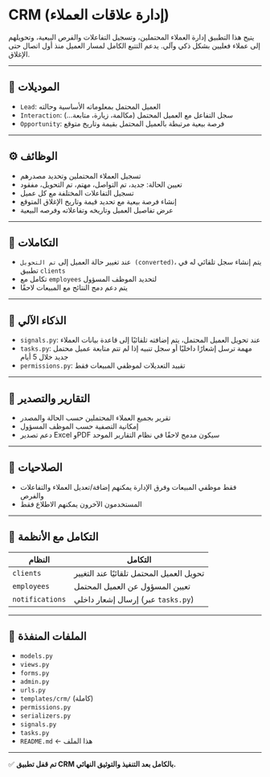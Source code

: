 # CRM (إدارة علاقات العملاء)

يتيح هذا التطبيق إدارة العملاء المحتملين، وتسجيل التفاعلات والفرص البيعية، وتحويلهم إلى عملاء فعليين بشكل ذكي وآلي. يدعم التتبع الكامل لمسار العميل منذ أول اتصال حتى الإغلاق.

---

## 🧩 الموديلات

- `Lead`: العميل المحتمل بمعلوماته الأساسية وحالته
- `Interaction`: سجل التفاعل مع العميل المحتمل (مكالمة، زيارة، متابعة...)
- `Opportunity`: فرصة بيعية مرتبطة بالعميل المحتمل بقيمة وتاريخ متوقع

---

## ⚙️ الوظائف

- تسجيل العملاء المحتملين وتحديد مصدرهم
- تعيين الحالة: جديد، تم التواصل، مهتم، تم التحويل، مفقود
- تسجيل التفاعلات المختلفة مع كل عميل
- إنشاء فرصة بيعية مع تحديد قيمة وتاريخ الإغلاق المتوقع
- عرض تفاصيل العميل وتاريخه وتفاعلاته وفرصه البيعية

---

## 🔄 التكاملات

- عند تغيير حالة العميل إلى `تم التحويل (converted)`، يتم إنشاء سجل تلقائي له في تطبيق `clients`
- تكامل مع `employees` لتحديد الموظف المسؤول
- يتم دعم دمج النتائج مع المبيعات لاحقًا

---

## 🧠 الذكاء الآلي

- `signals.py`: عند تحويل العميل المحتمل، يتم إضافته تلقائيًا إلى قاعدة بيانات العملاء
- `tasks.py`: مهمة ترسل إشعارًا داخليًا أو سجل تنبيه إذا لم تتم متابعة عميل محتمل جديد خلال 5 أيام
- `permissions.py`: تقييد التعديلات لموظفي المبيعات فقط

---

## 🧾 التقارير والتصدير

- تقرير بجميع العملاء المحتملين حسب الحالة والمصدر
- إمكانية التصفية حسب الموظف المسؤول
- دعم تصدير Excel وPDF سيكون مدمج لاحقًا في نظام التقارير الموحد

---

## 🔐 الصلاحيات

- فقط موظفي المبيعات وفرق الإدارة يمكنهم إضافة/تعديل العملاء والتفاعلات والفرص
- المستخدمون الآخرون يمكنهم الاطلاع فقط

---

## 🧪 التكامل مع الأنظمة

| النظام            | التكامل                                  |
|-------------------|-------------------------------------------|
| `clients`         | تحويل العميل المحتمل تلقائيًا عند التغيير |
| `employees`       | تعيين المسؤول عن العميل المحتمل          |
| `notifications`   | إرسال إشعار داخلي (عبر `tasks.py`)        |

---

## 📂 الملفات المنفذة

- `models.py`
- `views.py`
- `forms.py`
- `admin.py`
- `urls.py`
- `templates/crm/` (كاملة)
- `permissions.py`
- `serializers.py`
- `signals.py`
- `tasks.py`
- `README.md` ← هذا الملف

---

✅ **تم قفل تطبيق CRM بالكامل بعد التنفيذ والتوثيق النهائي.**
